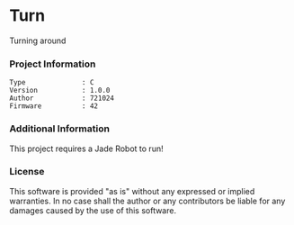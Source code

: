 Turn
================

Turning around

### Project Information
```
Type              : C
Version           : 1.0.0
Author            : 721024
Firmware          : 42
```

### Additional Information
This project requires a Jade Robot to run!

### License
This software is provided "as is" without any expressed or implied warranties.  In no case shall the author or any contributors be liable for any damages caused by the use of this software.

